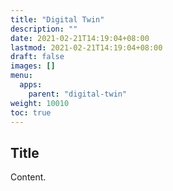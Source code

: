 ```yaml
---
title: "Digital Twin"
description: ""
date: 2021-02-21T14:19:04+08:00
lastmod: 2021-02-21T14:19:04+08:00
draft: false
images: []
menu:
  apps:
    parent: "digital-twin"
weight: 10010
toc: true
---
```


## Title

Content.

